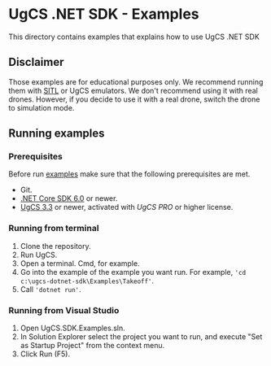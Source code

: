 # UgCS .NET SDK - Examples

This directory contains examples that explains how to use UgCS .NET SDK

## Disclaimer
Those examples are for educational purposes only. We recommend running them with [SITL](https://ardupilot.org/dev/docs/sitl-simulator-software-in-the-loop.html) or UgCS emulators. We don't recommend using it with real drones.
However, if you decide to use it with a real drone, switch the drone to simulation mode.


## Running examples

### Prerequisites

Before run [examples](https://github.com/ugcs/ugcs-dotnet-sdk/tree/master/Examples) make sure that the following prerequisites are met.

- Git.
- [.NET Core SDK 6.0](https://dotnet.microsoft.com/en-us/download/dotnet/6.0) or newer.
- [UgCS 3.3](https://www.ugcs.com/download) or newer, activated with *UgCS PRO* or higher license.


### Running from terminal

1. Clone the repository.
2. Run UgCS.
3. Open a terminal. Cmd, for example.
4. Go into the example of the example you want run. For example, `'cd c:\ugcs-dotnet-sdk\Examples\Takeoff'`.
5. Call `'dotnet run'`.


### Running from Visual Studio

1. Open UgCS.SDK.Examples.sln.
2. In Solution Explorer select the project you want to run, and execute "Set as Startup Project" from the context menu.
3. Click Run (F5).
